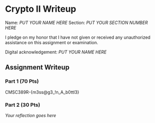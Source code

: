 # Crypto II Writeup

Name: *PUT YOUR NAME HERE*
Section: *PUT YOUR SECTION NUMBER HERE*

I pledge on my honor that I have not given or received any unauthorized
assistance on this assignment or examination.

Digital acknowledgement: *PUT YOUR NAME HERE*

## Assignment Writeup

### Part 1 (70 Pts)

CMSC389R-{m3ss@g3_!n_A_b0ttl3}


### Part 2 (30 Pts)

*Your reflection goes here*
